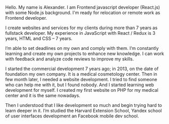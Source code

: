 Hello. My name is Alexander. I am Frontend javascript developer (React.js) with some Node.js background. I'm ready for relocation or remote work as Frontend developer.

I create websites and services for my clients during more than 7 years as fullstack developer. My experience in JavaScript with React / Redux is 3 years, HTML and CSS – 7 years.

I’m able to set deadlines on my own and comply with them. I’m constantly learning and create my own projects to enhance new knowledge. I can work with feedback and analyze code reviews to improve my skills.

I started the commercial development 7 years ago; in 2013, on the date of foundation my own company. It is a medical cosmetology center. Then in few month later, I needed a website development. I tried to find someone who can help me with it, but I found nobody. And I started learning web development for myself. I created my first website on PHP for my medical center and it is the same nowadays.

Then I understood that I like development so much and begin trying hard to learn deeper in it. I’m studied the Harvard Extension School, Yandex school of user interfaces development an Facebook mobile dev school. 
